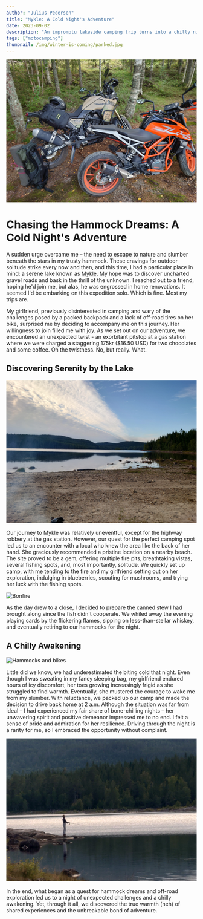 ```yaml
---
author: "Julius Pedersen"
title: "Mykle: A Cold Night's Adventure"
date: 2023-09-02
description: "An impromptu lakeside camping trip turns into a chilly nighttime adventure, testing resilience and strengthening the bond of shared experiences."
tags: ["motocamping"]
thumbnail: /img/winter-is-coming/parked.jpg
---
```


![Our parked motorcycles in the forest](/img/winter-is-coming/parked.jpg)

# **Chasing the Hammock Dreams: A Cold Night's Adventure**

A sudden urge overcame me – the need to escape to nature and slumber beneath
the stars in my trusty hammock. These cravings for outdoor solitude strike
every now and then, and this time, I had a particular place in mind: a serene
lake known as [Mykle](https://goo.gl/maps/p3u6Kseg8ZGFKXKG8). My hope was to
discover uncharted gravel roads and bask in the thrill of the unknown. I
reached out to a friend, hoping he'd join me, but alas, he was engrossed in
home renovations. It seemed I'd be embarking on this expedition solo. Which is fine. Most my trips are.

My girlfriend, previously disinterested in camping and wary of the challenges
posed by a packed backpack and a lack of off-road tires on her bike, surprised
me by deciding to accompany me on this journey. Her willingness to join filled
me with joy. As we set out on our adventure, we encountered an
unexpected twist - an exorbitant pitstop at a gas station where we were charged
a staggering 175kr ($16.50 USD) for two chocolates and some coffee. Oh the twistness. No, but really. What.

## **Discovering Serenity by the Lake**

![Fancy clouds and scenery](/img/winter-is-coming/fancy-clouds-and-scenery.jpg)

Our journey to Mykle was relatively uneventful, except for the highway robbery
at the gas station. However, our quest for the perfect camping spot led us to
an encounter with a local who knew the area like the back of her hand. She
graciously recommended a pristine location on a nearby beach. The site proved
to be a gem, offering multiple fire pits, breathtaking vistas, several fishing
spots, and, most importantly, solitude. We quickly set up camp, with me tending
to the fire and my girlfriend setting out on her exploration, indulging in
blueberries, scouting for mushrooms, and trying her luck with the fishing spots.

![Bonfire](/img/winter-is-coming/bonfire.jpg)

As the day drew to a close, I decided to prepare the canned stew I had brought
along since the fish didn't cooperate. We whiled away the evening playing cards by the flickering flames,
sipping on less-than-stellar whiskey, and eventually retiring to our hammocks
for the night.

## **A Chilly Awakening**

![Hammocks and bikes](/img/winter-is-coming/hammocks-and-bikes.jpg)

Little did we know, we had underestimated the biting cold that night. Even though I was sweating in my fancy sleeping
bag, my girlfriend endured hours of icy discomfort, her toes growing increasingly
frigid as she struggled to find warmth. Eventually, she mustered the courage to
wake me from my slumber. With reluctance, we packed up our camp and made the
decision to drive back home at 2 a.m. Although the situation was far from ideal
– I had experienced my fair share of bone-chilling nights – her unwavering
spirit and positive demeanor impressed me to no end. I felt a sense of pride
and admiration for her resilience. Driving through the night is a rarity for
me, so I embraced the opportunity without complaint.

![Girlfriend fishing in the distance](/img/winter-is-coming/fishing.jpg)

In the end, what began as a quest for hammock dreams and off-road exploration
led us to a night of unexpected challenges and a chilly awakening. Yet, through
it all, we discovered the true warmth (heh) of shared experiences and the unbreakable
bond of adventure.


<!-- Original
![cooked stew](/img/winter-is-coming/stew.jpg)

I got an urge to get out and sleep in my hammock. I get these every now and
then. I had one place not so far away that I wanted to visit, a lake called
[Mykle](https://goo.gl/maps/p3u6Kseg8ZGFKXKG8), hoping there would be some gravel roads to explore. Asked my friend if
he'd join, but he was busy working on the house. I thought I'd be going alone
since my girlfriend said on a previous trip that she didn't enjoy camping, nor
driving with a packed backpack, nor does she have off road tyres on her bike,
making gravel roads a bit hard for her. However, she surprised me and ended up
tagging along. I was very happy about that. The trip there was pretty
uneventful, except for getting robbed by a gas station. They demanded 175kr
($16.50 USD) for two chocolates and some coffee. While surveying for a place to
camp, a woman approached us who knew the area and recommended a spot for us on
a beach nearby. We checked it out and it was perfect. Had multiple fire pits, a
beautiful view, a couple of fishing spots and best of all - no one else was
there. We set up camp and I went ahead gathering firewood and setting up a
fire. She went out and about exploring the area, eating blue berries, gathering
mushrooms and fishing. She almost caught a fish, but it got away. It was
getting late, so I decided to cook up the canned stew I brought along. We
played cards next to the fire, drank some not so good whiskey and later went to
sleep.

We underestimated the temperature a bit, so after she had been laying there
trying to sleep while freezing her toes off for a few hours, she gave in and
woke me up. We ended up packing up and driving home at 2am. Even though it's a
pretty shitty situation to be in (I know, I've been freezing through a lot of
nights before), her attitude and mood was impeccable. I was both impressed and
proud. I was also happy to be able to drive during the night. I'm rarely able
to find time to be driving in the night due to the fact that I'm often sleeping
instead, so I wasn't very bothered.
-->

